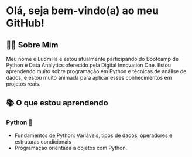 # Olá, seja bem-vindo(a) ao meu GitHub!

## 👨‍💻 Sobre Mim
Meu nome é Ludmilla e estou atualmente participando do Bootcamp de Python e Data Analytics oferecido pela Digital Innovation One. Estou aprendendo muito sobre programação em Python e técnicas de análise de dados, e estou muito animada para aplicar esses conhecimentos em projetos reais.

## 📚 O que estou aprendendo

### Python 🐍
- Fundamentos de Python: Variáveis, tipos de dados, operadores e estruturas condicionais
- Programação orientada a objetos com Python.

